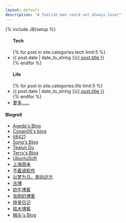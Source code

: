 ```yaml
---
layout: default
description: "A foolish man could not always lose!"
---
```

{% include JB/setup %}

<div id="board">
<div class="row">
  <ul id="posts">
    <h4>Tech</h4>
    {% for post in site.categories.tech limit:5 %}
    <li><span class="date">{{ post.date | date_to_string }}</span><span class="title"><a href="{{ BASE_PATH }}{{ post.url }}">{{ post.title }}</a></span></li>
    {% endfor %}
    <h4>Life</h4>
    {% for post in site.categories.life limit:5 %}
    <li><span class="date">{{ post.date | date_to_string }}</span><span class="title"><a href="{{ BASE_PATH }}{{ post.url }}">{{ post.title }}</a></span></li>
    {% endfor %}
    <li><span class="date"> </span><span class="title"><a href="/categories.html">更多……</a></span></li>
  </ul>
   <div class="sidebar">
    <h4>Blogroll</h4>
      <ul>
        <li><a href="http://jianyin.org" title="老A">Ageda&#039;s Blog</a></li>
        <li><a href="http://blog.conan06.com/" title="Conan06@北京">Conan06&#039;s blog</a></li>
        <li><a href="http://www.it8421.com/" title="小Q@马鞍山">it8421</a></li>
        <li><a href="http://songtl.com/" title="宋廷龙@桂林">Song's Blog</a></li>
        <li><a href="http://www.tealun.com/" title="Tealun Du@桂林">Tealun Du</a></li>
        <li><a href="http://terrychen.info/" title="陈敏@北京">Terry&#039;s Blog</a></li>
        <li><a href="http://www.ubuntusoft.com/" title="灵亦rEd@肇庆">UbuntuSoft</a></li>
        <li><a href="http://since1989.org/" title="王亚平@上海">上海周末</a></li>
        <li><a href="http://bzdiao.com/" title="Bruse@西安">不着调软件</a></li>
        <li><a href="http://lhcy.info" title=" 林海草原@锦州">以梦为马，奔向远方</a></li>
        <li><a href="http://gubo.org" title="许凯@焦作">古博</a></li>
        <li><a href="http://www.nenew.net/" title="奶牛@淄博">奶牛博客</a></li>
        <li><a href="http://www.zhanggang.net/" title="张刚@长沙">张刚的博客</a></li>
        <li><a href="http://betabone.com" title="betabone@杭州">排骨日记</a></li>
        <li><a href="http://www.chenstory.com/" title="陈荣强@桂林">枯木博客</a></li>
        <li><a href="http://www.makiller.com" title="马震南@桂林">贼头&#039;s Blog</a></li>
      </ul>
    </div>
</div>
</div>
